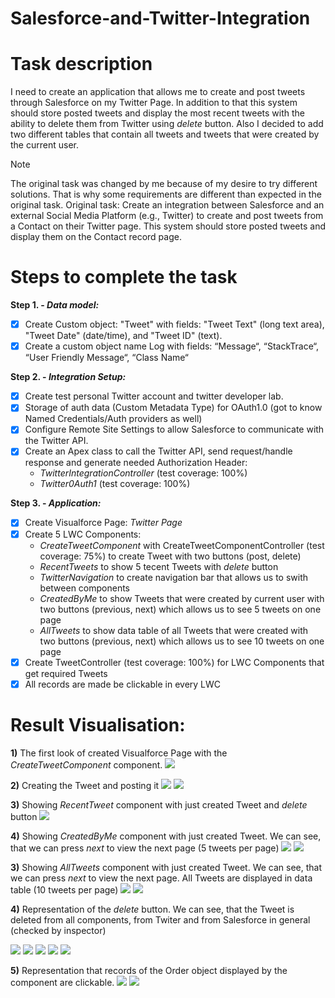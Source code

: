 # Salesforce-and-Twitter-Integration

# Task description
I need to create an application that allows me to create and post tweets through Salesforce on my Twitter Page. In addition to that this system should store posted tweets and display the most recent tweets with the ability to delete them from Twitter using _delete_ button. Also I decided to add two different tables that contain all tweets and tweets that were created by the current user.  

> [!NOTE]
> The original task was changed by me because of my desire to try different solutions. That is why some requirements are different than expected in the original task. 
> Original task: Create an integration between Salesforce and an external Social Media Platform (e.g., Twitter) to create and post tweets from a Contact on their Twitter page. This system should store posted tweets and display them on the Contact record page.

# Steps to complete the task

**Step 1. - _Data model:_**

- [x] Create Custom object: "Tweet" with fields: "Tweet Text" (long text area), "Tweet Date" (date/time), and "Tweet ID" (text).
- [x] Create a custom object name Log with fields: “Message“, “StackTrace“, “User Friendly Message“, “Class Name“

**Step 2. - _Integration Setup:_**
- [x] Create test personal Twitter account and twitter developer lab.
- [x] Storage of auth data (Custom Metadata Type) for OAuth1.0 (got to know Named Credentials/Auth providers as well)
- [x] Configure Remote Site Settings to allow Salesforce to communicate with the Twitter API.
- [x] Create an Apex class to call the Twitter API, send request/handle response and generate needed Authorization Header:
   - _TwitterIntegrationController_ (test coverage: 100%)
   - _Twitter0Auth1_ (test coverage: 100%)
      
**Step 3. - _Application:_**
- [x] Create Visualforce Page: _Twitter Page_
- [x] Create 5 LWC Components:
    - _CreateTweetComponent_ with CreateTweetComponentController (test coverage: 75%) to create Tweet with two buttons (post, delete)
    - _RecentTweets_ to show 5 tecent Tweets with _delete_ button
    - _TwitterNavigation_ to create navigation bar that allows us to swith between components
    - _CreatedByMe_ to show Tweets that were created by current user with two buttons (previous, next) which allows us to see 5 tweets on one page
    - _AllTweets_ to show data table of all Tweets that were created with two buttons (previous, next) which allows us to see 10 tweets on one page
 - [x] Create TweetController (test coverage: 100%) for LWC Components that get required Tweets
 - [X] All records are made be clickable in every LWC

# Result Visualisation:

**1)** The first look of created Visualforce Page with the _CreateTweetComponent_ component.
 <img src="salesforce-twitter integration task/images\page.jpg"/> 

**2)** Creating the Tweet and posting it
 <img src="salesforce-twitter integration task/images\create.jpg"/>
 <img src="salesforce-twitter integration task/images\result.jpg"/>

**3)** Showing _RecentTweet_ component with just created Tweet and _delete_ button 
<img src="salesforce-twitter integration task/images\recent.jpg"/>

**4)** Showing _CreatedByMe_ component with just created Tweet. We can see, that we can press _next_ to view the next page (5 tweets per page)
<img src="salesforce-twitter integration task/images\me.jpg"/>
<img src="salesforce-twitter integration task/images\me2.jpg"/>

**3)** Showing _AllTweets_ component with just created Tweet. We can see, that we can press _next_ to view the next page. All Tweets are displayed in data table (10 tweets per page)
<img src="salesforce-twitter integration task/images\all.jpg"/>
<img src="salesforce-twitter integration task/images\all2.jpg"/>

**4)** Representation of the _delete_ button. We can see, that the Tweet is deleted from all components, from Twiter and from Salesforce in general (checked by inspector) 

<img src="salesforce-twitter integration task/images\tweets.jpg"/>
<img src="salesforce-twitter integration task/images\happy.jpg"/>
<img src="salesforce-twitter integration task/images\nothappy.jpg"/>
<img src="salesforce-twitter integration task/images\nothappy2.jpg"/>
<img src="salesforce-twitter integration task/images\nothappy3.jpg"/>

**5)** Representation that records of the Order object displayed by the component are clickable. 
<img src="salesforce-twitter integration task/images\show.jpg"/>
<img src="salesforce-twitter integration task/images\show2.jpg"/>




